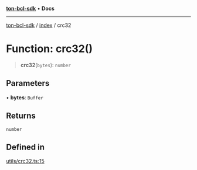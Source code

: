 [**ton-bcl-sdk**](../../README.md) • **Docs**

***

[ton-bcl-sdk](../../README.md) / [index](../README.md) / crc32

# Function: crc32()

> **crc32**(`bytes`): `number`

## Parameters

• **bytes**: `Buffer`

## Returns

`number`

## Defined in

[utils/crc32.ts:15](https://github.com/ton-fun-tech/ton-bcl-sdk/blob/409085fd00df7301399c36c4c1a47414008814a9/src/utils/crc32.ts#L15)
